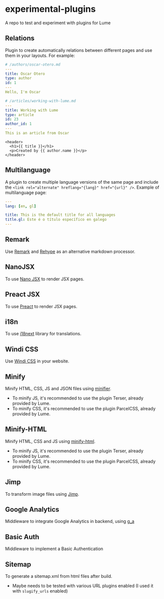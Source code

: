 # experimental-plugins

A repo to test and experiment with plugins for Lume

## Relations

Plugin to create automatically relations between different pages and use them in
your layouts. For example:

```yml
# /authors/oscar-otero.md
---
title: Oscar Otero
type: author
id: 1
---
Hello, I'm Oscar
```

```yml
# /articles/working-with-lume.md
---
title: Working with Lume
type: article
id: 23
author_id: 1
---
This is an article from Oscar
```

```njk
<header>
  <h1>{{ title }}</h1>
  <p>Created by {{ author.name }}</p>
</header>
```

## Multilanguage

A plugin to create multiple language versions of the same page and include the
`<link rel="alternate" hreflang="{lang}" href="{url}" />`. Example of
multilanguage page:

```yml
---
lang: [en, gl]

title: This is the default title for all languages
title.gl: Este é o título específico en galego
---
```

## Remark

Use [Remark](https://github.com/remarkjs/remark) and
[Rehype](https://github.com/rehypejs/rehype) as an alternative markdown
processor.

## NanoJSX

To use [Nano JSX](https://nanojsx.io/) to render JSX pages.

## Preact JSX

To use [Preact](https://preactjs.com/) to render JSX pages.

## i18n

To use [i18next](https://www.i18next.com/) library for translations.

## Windi CSS

Use [Windi CSS](https://windicss.org/) in your website.

## Minify

Minify HTML, CSS, JS and JSON files using
[minifier](https://github.com/sno2/minifier).

- To minify JS, it's recommended to use the plugin Terser, already provided by
  Lume.
- To minify CSS, it's recommended to use the plugin ParcelCSS, already provided
  by Lume.

## Minify-HTML

Minify HTML, CSS and JS using
[minify-html](https://github.com/wilsonzlin/minify-html).

- To minify JS, it's recommended to use the plugin Terser, already provided by
  Lume.
- To minify CSS, it's recommended to use the plugin ParcelCSS, already provided
  by Lume.

## Jimp

To transform image files using [Jimp](https://github.com/oliver-moran/jimp).

## Google Analytics

Middleware to integrate Google Analytics in backend, using
[g_a](https://deno.land/x/g_a@0.1.2/mod.ts)

## Basic Auth

Middleware to implement a Basic Authentication

## Sitemap

To generate a sitemap.xml from html files after build.

- Maybe needs to be tested with various URL plugins enabled (I used it with
  `slugify_urls` enabled)

